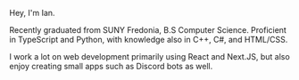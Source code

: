 Hey, I'm Ian.

Recently graduated from SUNY Fredonia, B.S Computer Science. Proficient in TypeScript and Python, with knowledge also in C++, C#, and HTML/CSS.

I work a lot on web development primarily using React and Next.JS, but also enjoy creating small apps such as Discord bots as well.

<!---
SquishyMona/SquishyMona is a ✨ special ✨ repository because its `README.md` (this file) appears on your GitHub profile.
You can click the Preview link to take a look at your changes.
--->

